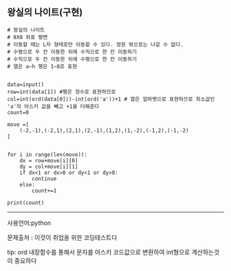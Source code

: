 ## 왕실의 나이트(구현)

```
# 왕실의 나이트
# 8X8 좌표 평면
# 이동할 때는 L자 형태로만 이동할 수 있다. 정원 밖으로는 나갈 수 없다.
# 수평으로 두 칸 이동한 뒤에 수직으로 한 칸 이동하기
# 수직으로 두 칸 이동한 뒤에 수평으로 한 칸 이동하기
# 열은 a~h 행은 1~8로 표현


data=input()
row=int(data[1]) #행은 정수로 표현하므로
col=int(ord(data[0]))-int(ord('a'))+1 # 열은 알파벳으로 표현하므로 최소값인 'a'의 아스키 값을 빼고 +1을 더해준다
count=0

move =[
    (-2,-1),(-2,1),(2,1),(2,-1),(1,2),(1,-2),(-1,2),(-1,-2)
]


for i in range(len(move)):
    dx = row+move[i][0]
    dy = col+move[i][1]
    if dx<1 or dx>8 or dy<1 or dy>8:
        continue
    else:
        count+=1
        
print(count)
```

___

사용언어:python

문제출처 : 이것이 취업을 위한 코딩테스트다



tip: ord 내장함수를 통해서 문자를 아스키 코드값으로 변환하여 int형으로 계산하는것이 중요하다
